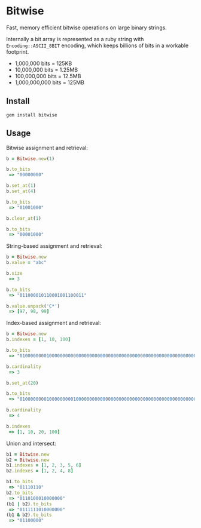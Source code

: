 Bitwise
=======

Fast, memory efficient bitwise operations on large binary strings.

Internally a bit array is represented as a ruby string with `Encoding::ASCII_8BIT` encoding, which keeps billions of bits in a workable footprint.

* 1,000,000 bits = 125KB
* 10,000,000 bits = 1.25MB
* 100,000,000 bits = 12.5MB
* 1,000,000,000 bits = 125MB

Install
-------

    gem install bitwise

Usage
-----

Bitwise assignment and retrieval:

```ruby
b = Bitwise.new(1)

b.to_bits
 => "00000000"

b.set_at(1)
b.set_at(4)

b.to_bits
 => "01001000"

b.clear_at(1)

b.to_bits
 => "00001000"
```

String-based assignment and retrieval:

```ruby
b = Bitwise.new
b.value = "abc"

b.size
 => 3

b.to_bits
 => "011000010110001001100011"

b.value.unpack('C*')
 => [97, 98, 99]
```

Index-based assignment and retrieval:

```ruby
b = Bitwise.new
b.indexes = [1, 10, 100]

b.to_bits
 => "01000000001000000000000000000000000000000000000000000000000000000000000000000000000000000000000000001000"

b.cardinality
 => 3

b.set_at(20)

b.to_bits
 => "01000000001000000000100000000000000000000000000000000000000000000000000000000000000000000000000000001000"

b.cardinality
 => 4

b.indexes
 => [1, 10, 20, 100]
```

Union and intersect:

```ruby
b1 = Bitwise.new
b2 = Bitwise.new
b1.indexes = [1, 2, 3, 5, 6]
b2.indexes = [1, 2, 4, 8]

b1.to_bits
 => "01110110"
b2.to_bits
 => "0110100010000000"
(b1 | b2).to_bits
 => "0111111010000000"
(b1 & b2).to_bits
 => "01100000"
```
